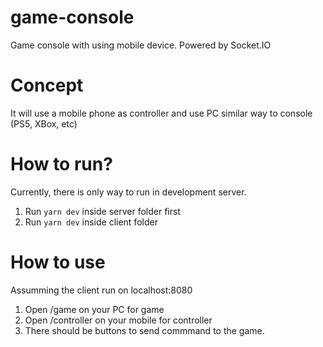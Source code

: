 # game-console
Game console with using mobile device. Powered by Socket.IO

# Concept
It will use a mobile phone as controller and use PC similar way to console (PS5, XBox, etc)

# How to run?

Currently, there is only way to run in development server.

1. Run `yarn dev` inside server folder first
2. Run `yarn dev` inside client folder

# How to use

Assumming the client run on localhost:8080
1. Open /game on your PC for game
2. Open /controller on your mobile for controller
3. There should be buttons to send commmand to the game.
